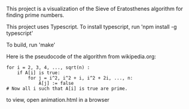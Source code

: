 This project is a visualization of the Sieve of Eratosthenes algorithm for finding prime numbers.

This project uses Typescript.
To install typescript, run 'npm install -g typescript'

To build, run 'make'

Here is the pseudocode of the algorithm from wikipedia.org:

    for i = 2, 3, 4, ..., sqrt(n) :
        if A[i] is true:
            for j = i^2, i^2 + i, i^2 + 2i, ..., n:
                A[j] := false
    # Now all i such that A[i] is true are prime.

to view, open animation.html in a browser
